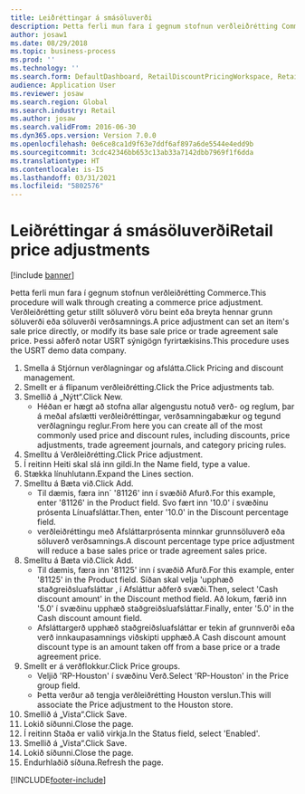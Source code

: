 ```yaml
---
title: Leiðréttingar á smásöluverði
description: Þetta ferli mun fara í gegnum stofnun verðleiðrétting Commerce.
author: josaw1
ms.date: 08/29/2018
ms.topic: business-process
ms.prod: ''
ms.technology: ''
ms.search.form: DefaultDashboard, RetailDiscountPricingWorkspace, RetailPeriodicDiscount, RetailDiscountPriceGroup
audience: Application User
ms.reviewer: josaw
ms.search.region: Global
ms.search.industry: Retail
ms.author: josaw
ms.search.validFrom: 2016-06-30
ms.dyn365.ops.version: Version 7.0.0
ms.openlocfilehash: 0e6ce8ca1d9f63e7ddf6af897a6de5544e4edd9b
ms.sourcegitcommit: 3cdc42346bb653c13ab33a7142dbb7969f1f6dda
ms.translationtype: HT
ms.contentlocale: is-IS
ms.lasthandoff: 03/31/2021
ms.locfileid: "5802576"
---
```

# <a name="retail-price-adjustments"></a><span data-ttu-id="d810d-103">Leiðréttingar á smásöluverði</span><span class="sxs-lookup"><span data-stu-id="d810d-103">Retail price adjustments</span></span>

[!include [banner](../includes/banner.md)]

<span data-ttu-id="d810d-104">Þetta ferli mun fara í gegnum stofnun verðleiðrétting Commerce.</span><span class="sxs-lookup"><span data-stu-id="d810d-104">This procedure will walk through creating a commerce price adjustment.</span></span> <span data-ttu-id="d810d-105">Verðleiðrétting getur stillt söluverð vöru beint eða breyta hennar grunn söluverði eða söluverði verðsamnings.</span><span class="sxs-lookup"><span data-stu-id="d810d-105">A price adjustment can set an item's sale price directly, or modify its base sale price or trade agreement sale price.</span></span> <span data-ttu-id="d810d-106">Þessi aðferð notar USRT sýnigögn fyrirtækisins.</span><span class="sxs-lookup"><span data-stu-id="d810d-106">This procedure uses the USRT demo data company.</span></span>

1. <span data-ttu-id="d810d-107">Smella á Stjórnun verðlagningar og afslátta.</span><span class="sxs-lookup"><span data-stu-id="d810d-107">Click Pricing and discount management.</span></span>
2. <span data-ttu-id="d810d-108">Smellt er á flipanum verðleiðrétting.</span><span class="sxs-lookup"><span data-stu-id="d810d-108">Click the Price adjustments tab.</span></span>
3. <span data-ttu-id="d810d-109">Smellið á „Nýtt“.</span><span class="sxs-lookup"><span data-stu-id="d810d-109">Click New.</span></span>
    * <span data-ttu-id="d810d-110">Héðan er hægt að stofna allar algengustu notuð verð- og reglum, þar á meðal afslætti verðleiðréttingar, verðsamningabækur og tegund verðlagningu reglur.</span><span class="sxs-lookup"><span data-stu-id="d810d-110">From here you can create all of the most commonly used price and discount rules, including discounts, price adjustments, trade agreement journals, and category pricing rules.</span></span>  
4. <span data-ttu-id="d810d-111">Smelltu á Verðleiðrétting.</span><span class="sxs-lookup"><span data-stu-id="d810d-111">Click Price adjustment.</span></span>
5. <span data-ttu-id="d810d-112">Í reitinn Heiti skal slá inn gildi.</span><span class="sxs-lookup"><span data-stu-id="d810d-112">In the Name field, type a value.</span></span>
6. <span data-ttu-id="d810d-113">Stækka línuhlutann.</span><span class="sxs-lookup"><span data-stu-id="d810d-113">Expand the Lines section.</span></span>
7. <span data-ttu-id="d810d-114">Smelltu á Bæta við.</span><span class="sxs-lookup"><span data-stu-id="d810d-114">Click Add.</span></span>
    * <span data-ttu-id="d810d-115">Til dæmis, færa inn´ '81126' inn í svæðið Afurð.</span><span class="sxs-lookup"><span data-stu-id="d810d-115">For this example, enter '81126' in the Product field.</span></span> <span data-ttu-id="d810d-116">Svo fært inn '10.0' í svæðinu prósenta Línuafsláttar.</span><span class="sxs-lookup"><span data-stu-id="d810d-116">Then, enter '10.0' in the Discount percentage field.</span></span>  
    * <span data-ttu-id="d810d-117">verðleiðréttingu með Afsláttarprósenta minnkar grunnsöluverð eða söluverð verðsamnings.</span><span class="sxs-lookup"><span data-stu-id="d810d-117">A discount percentage type price adjustment will reduce a base sales price or trade agreement sales price.</span></span>  
8. <span data-ttu-id="d810d-118">Smelltu á Bæta við.</span><span class="sxs-lookup"><span data-stu-id="d810d-118">Click Add.</span></span>
    * <span data-ttu-id="d810d-119">Til dæmis, færa inn '81125' inn í svæðið Afurð.</span><span class="sxs-lookup"><span data-stu-id="d810d-119">For this example, enter '81125' in the Product field.</span></span> <span data-ttu-id="d810d-120">Síðan skal velja 'upphæð staðgreiðsluafsláttar ‚ í Afsláttur aðferð svæði.</span><span class="sxs-lookup"><span data-stu-id="d810d-120">Then, select 'Cash discount amount' in the Discount method field.</span></span>    <span data-ttu-id="d810d-121">Að lokum, færið inn '5.0' í svæðinu upphæð staðgreiðsluafsláttar.</span><span class="sxs-lookup"><span data-stu-id="d810d-121">Finally, enter '5.0' in the Cash discount amount field.</span></span>  
    * <span data-ttu-id="d810d-122">Afsláttargerð upphæð staðgreiðsluafsláttar er tekin af grunnverði eða verð innkaupasamnings viðskipti upphæð.</span><span class="sxs-lookup"><span data-stu-id="d810d-122">A Cash discount amount discount type is an amount taken off from a base price or a trade agreement price.</span></span>  
9. <span data-ttu-id="d810d-123">Smellt er á verðflokkur.</span><span class="sxs-lookup"><span data-stu-id="d810d-123">Click Price groups.</span></span>
    * <span data-ttu-id="d810d-124">Veljið 'RP-Houston' í svæðinu Verð.</span><span class="sxs-lookup"><span data-stu-id="d810d-124">Select 'RP-Houston' in the Price group field.</span></span>  
    * <span data-ttu-id="d810d-125">Þetta verður að tengja verðleiðrétting Houston verslun.</span><span class="sxs-lookup"><span data-stu-id="d810d-125">This will associate the Price adjustment to the Houston store.</span></span>  
10. <span data-ttu-id="d810d-126">Smellið á „Vista“.</span><span class="sxs-lookup"><span data-stu-id="d810d-126">Click Save.</span></span>
11. <span data-ttu-id="d810d-127">Lokið síðunni.</span><span class="sxs-lookup"><span data-stu-id="d810d-127">Close the page.</span></span>
12. <span data-ttu-id="d810d-128">Í reitinn Staða er valið virkja.</span><span class="sxs-lookup"><span data-stu-id="d810d-128">In the Status field, select 'Enabled'.</span></span>
13. <span data-ttu-id="d810d-129">Smellið á „Vista“.</span><span class="sxs-lookup"><span data-stu-id="d810d-129">Click Save.</span></span>
14. <span data-ttu-id="d810d-130">Lokið síðunni.</span><span class="sxs-lookup"><span data-stu-id="d810d-130">Close the page.</span></span>
15. <span data-ttu-id="d810d-131">Endurhlaðið síðuna.</span><span class="sxs-lookup"><span data-stu-id="d810d-131">Refresh the page.</span></span>



[!INCLUDE[footer-include](../../includes/footer-banner.md)]